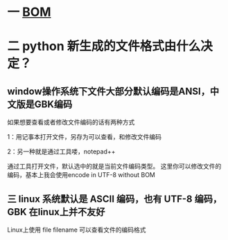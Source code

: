 # 一 [BOM](https://www.cnblogs.com/findumars/p/3620078.html)

# 二 python 新生成的文件格式由什么决定？

## window操作系统下文件大部分默认编码是ANSI，中文版是GBK编码

如果想要查看或者修改文件编码的话有两种方式

1：用记事本打开文件，另存为可以查看，和修改文件编码

2：另一种就是通过工具喽，notepad++

通过工具打开文件，默认选中的就是当前文件编码类型。
这里你可以修改文件的编码，基本上我会使用encode in UTF-8 without BOM

## 三 linux 系统默认是 ASCII 编码，也有 UTF-8 编码，GBK 在linux上并不友好

Linux上使用 file filename 可以查看文件的编码格式
